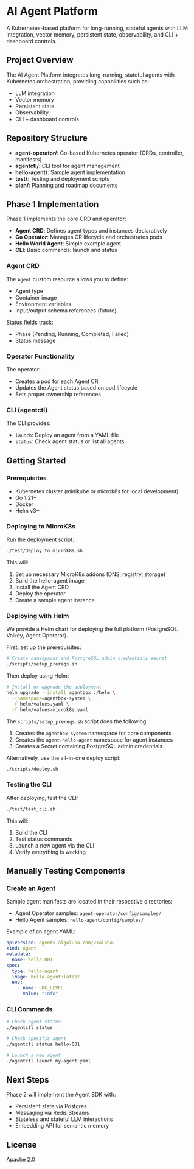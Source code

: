 # AI Agent Platform

A Kubernetes-based platform for long-running, stateful agents with LLM integration, vector memory, persistent state, observability, and CLI + dashboard controls.

## Project Overview

The AI Agent Platform integrates long-running, stateful agents with Kubernetes orchestration, providing capabilities such as:
- LLM integration
- Vector memory
- Persistent state
- Observability
- CLI + dashboard controls

## Repository Structure

- **agent-operator/**: Go-based Kubernetes operator (CRDs, controller, manifests)
- **agentctl/**: CLI tool for agent management
- **hello-agent/**: Sample agent implementation
- **test/**: Testing and deployment scripts
- **plan/**: Planning and roadmap documents

## Phase 1 Implementation

Phase 1 implements the core CRD and operator:

- **Agent CRD**: Defines agent types and instances declaratively
- **Go Operator**: Manages CR lifecycle and orchestrates pods
- **Hello World Agent**: Simple example agent
- **CLI**: Basic commands: launch and status

### Agent CRD

The `Agent` custom resource allows you to define:
- Agent type
- Container image
- Environment variables
- Input/output schema references (future)

Status fields track:
- Phase (Pending, Running, Completed, Failed)
- Status message

### Operator Functionality

The operator:
- Creates a pod for each Agent CR
- Updates the Agent status based on pod lifecycle
- Sets proper ownership references

### CLI (agentctl)

The CLI provides:
- `launch`: Deploy an agent from a YAML file
- `status`: Check agent status or list all agents

## Getting Started

### Prerequisites

- Kubernetes cluster (minikube or microk8s for local development)
- Go 1.21+
- Docker
- Helm v3+

### Deploying to MicroK8s

Run the deployment script:

```bash
./test/deploy_to_microk8s.sh
```

This will:
1. Set up necessary MicroK8s addons (DNS, registry, storage)
2. Build the hello-agent image
3. Install the Agent CRD
4. Deploy the operator
5. Create a sample agent instance

### Deploying with Helm

We provide a Helm chart for deploying the full platform (PostgreSQL, Valkey, Agent Operator).

First, set up the prerequisites:

```bash
# Create namespaces and PostgreSQL admin credentials secret
./scripts/setup_prereqs.sh
```

Then deploy using Helm:

```bash
# Install or upgrade the deployment
helm upgrade --install agentbox ./helm \
  --namespace=agentbox-system \
  -f helm/values.yaml \
  -f helm/values-microk8s.yaml
```

The `scripts/setup_prereqs.sh` script does the following:
1. Creates the `agentbox-system` namespace for core components
2. Creates the `agent-hello-agent` namespace for agent instances
3. Creates a Secret containing PostgreSQL admin credentials

Alternatively, use the all-in-one deploy script:

```bash
./scripts/deploy.sh
```

### Testing the CLI

After deploying, test the CLI:

```bash
./test/test_cli.sh
```

This will:
1. Build the CLI
2. Test status commands
3. Launch a new agent via the CLI
4. Verify everything is working

## Manually Testing Components

### Create an Agent

Sample agent manifests are located in their respective directories:
- Agent Operator samples: `agent-operator/config/samples/`
- Hello Agent samples: `hello-agent/config/samples/`

Example of an agent YAML:

```yaml
apiVersion: agents.algoluna.com/v1alpha1
kind: Agent
metadata:
  name: hello-001
spec:
  type: hello-agent
  image: hello-agent:latest
  env:
    - name: LOG_LEVEL
      value: "info"
```

### CLI Commands

```bash
# Check agent status
./agentctl status

# Check specific agent
./agentctl status hello-001

# Launch a new agent
./agentctl launch my-agent.yaml
```

## Next Steps

Phase 2 will implement the Agent SDK with:
- Persistent state via Postgres
- Messaging via Redis Streams
- Stateless and stateful LLM interactions
- Embedding API for semantic memory

## License

Apache 2.0
